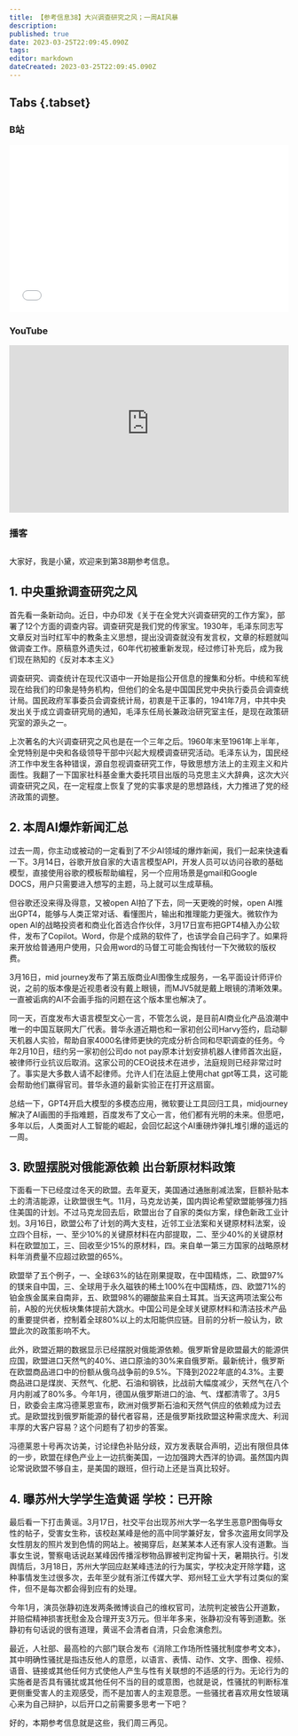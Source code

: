 ```yaml
---
title: 【参考信息38】大兴调查研究之风；一周AI风暴
description: 
published: true
date: 2023-03-25T22:09:45.090Z
tags: 
editor: markdown
dateCreated: 2023-03-25T22:09:45.090Z
---
```


## Tabs {.tabset}
### B站
<div style="position: relative; padding: 30% 45%;">
<iframe style="position: absolute; width: 100%; height: 100%; left: 0; top: 0;" src="//player.bilibili.com/player.html?&bvid=BV1GV4y1R7uf&page=1&as_wide=1&high_quality=1&danmaku=1" scrolling="no" border="0" frameborder="no" framespacing="0" allowfullscreen="true"></iframe>
</div>

### YouTube
<div style="position: relative; padding: 30% 45%;">
<iframe style="position: absolute; top: 0; left: 0; width: 100%; height: 100%;" src="https://www.youtube-nocookie.com/embed/b6r1Dn_Az3k" title="YouTube video player" frameborder="0" allow="accelerometer; autoplay; clipboard-write; encrypted-media; gyroscope; picture-in-picture" allowfullscreen></iframe>
</div>
  
### 播客
<div class="podcast-player"></div>

## 

大家好，我是小黛，欢迎来到第38期参考信息。

## 1. 中央重掀调查研究之风

首先看一条新动向。近日，中办印发《关于在全党大兴调查研究的工作方案》，部署了12个方面的调查内容。调查研究是我们党的传家宝。1930年，毛泽东同志写文章反对当时红军中的教条主义思想，提出没调查就没有发言权，文章的标题就叫做调查工作。原稿意外遗失过，60年代初被重新发现，经过修订补充后，成为我们现在熟知的《反对本本主义》

调查研究、调查统计在现代汉语中一开始是指公开信息的搜集和分析。中统和军统现在给我们的印象是特务机构，但他们的全名是中国国民党中央执行委员会调查统计局。国民政府军事委员会调查统计局，初衷是干正事的，1941年7月，中共中央发出关于成立调查研究局的通知，毛泽东任局长兼政治研究室主任，是现在政策研究室的源头之一。

上次著名的大兴调查研究之风也是在一个三年之后。1960年末至1961年上半年，全党特别是中央和各级领导干部中兴起大规模调查研究活动。毛泽东认为，国民经济工作中发生各种错误，源自忽视调查研究工作，导致思想方法上的主观主义和片面性。我翻了一下国家社科基金重大委托项目出版的马克思主义大辞典，这次大兴调查研究之风，在一定程度上恢复了党的实事求是的思想路线，大力推进了党的经济政策的调整。

## 2. 本周AI爆炸新闻汇总

过去一周，你主动或被动的一定看到了不少AI领域的爆炸新闻，我们一起来快速看一下。3月14日，谷歌开放自家的大语言模型API，开发人员可以访问谷歌的基础模型，直接使用谷歌的模板帮助编程，另一个应用场景是gmail和Google DOCS，用户只需要进入想写的主题，马上就可以生成草稿。

但谷歌还没来得及得意，又被open AI拍了下去，同一天更晚的时候，open AI推出GPT4，能够与人类正常对话、看懂图片，输出和推理能力更强大。微软作为open AI的战略投资者和商业化首选合作伙伴，3月17日宣布把GPT4植入办公软件，发布了Copilot。Word，你是个成熟的软件了，也该学会自己码字了。如果将来开放给普通用户使用，只会用word的马督工可能会掏钱付一下欠微软的版权费。

3月16日，mid journey发布了第五版商业AI图像生成服务，一名平面设计师评价说，之前的版本像是近视患者没有戴上眼镜，而MJV5就是戴上眼镜的清晰效果。一直被诟病的AI不会画手指的问题在这个版本里也解决了。

同一天，百度发布大语言模型文心一言，不管怎么说，是目前AI商业化产品浪潮中唯一的中国互联网大厂代表。普华永道近期也和一家初创公司Harvy签约，启动聊天机器人实验，帮助自家4000名律师更快的完成分析合同和尽职调查的任务。今年2月10日，纽约另一家初创公司do not pay原本计划安排机器人律师首次出庭，被律师行业抗议后取消。这家公司的CEO说技术在进步，法庭规则已经非常过时了。事实是大多数人请不起律师。允许人们在法庭上使用chat gpt等工具，这可能会帮助他们赢得官司。普华永道的最新实验正在打开这扇窗。

总结一下，GPT4开启大模型的多模态应用，微软要让工具回归工具，midjourney解决了AI画图的手指难题，百度发布了文心一言，他们都有光明的未来。但愿吧，多年以后，人类面对人工智能的崛起，会回忆起这个AI重磅炸弹扎堆引爆的遥远的一周。

## 3. 欧盟摆脱对俄能源依赖 出台新原材料政策

下面看一下已经度过冬天的欧盟。去年夏天，美国通过通胀削减法案，巨额补贴本土的清洁能源，让欧盟很生气。11月，马克龙访美，国内舆论希望欧盟能够强力挡住美国的计划。不过马克龙回去后，欧盟出台了自家的类似方案，绿色新政工业计划。3月16日，欧盟公布了计划的两大支柱，近邻工业法案和关键原材料法案，设立四个目标，一、至少10%的关键原材料在内部提取，二、至少40%的关键原材料在欧盟加工，三、回收至少15%的原材料，四。来自单一第三方国家的战略原材料年消费量不应超过欧盟的65%。

欧盟举了五个例子，一、全球63%的钴在刚果提取，在中国精炼，二、欧盟97%的镁来自中国，三、全球用于永久磁铁的稀土100%在中国精炼，四、欧盟71%的铂金族金属来自南非，五、欧盟98%的硼酸盐来自土耳其。当天这两项法案公布前，A股的光伏板块集体提前大跳水。中国公司是全球关键原材料和清洁技术产品的重要提供者，控制着全球80%以上的太阳能供应链。目前的分析一般认为，欧盟此次的政策影响不大。

此外，欧盟近期的数据显示已经摆脱对俄能源依赖。俄罗斯曾是欧盟最大的能源供应国，欧盟进口天然气的40%、进口原油的30%来自俄罗斯。最新统计，俄罗斯在欧盟商品进口中的份额从俄乌战争前的9.5%。下降到2022年底的4.3%。主要商品进口是煤炭、天然气、化肥、石油和钢铁，比战前大幅度减少，天然气在八个月内削减了80%多。今年1月，德国从俄罗斯进口的油、气、煤都清零了。3月5日，欧委会主席冯德莱恩宣布，欧洲对俄罗斯石油和天然气供应的依赖成为过去式。是欧盟找到俄罗斯能源的替代者容易，还是俄罗斯找欧盟这种需求庞大、利润丰厚的大客户容易？这个问题有了初步的答案。

冯德莱恩十号再次访美，讨论绿色补贴分歧，双方发表联合声明，迈出有限但具体的一步，欧盟在绿色产业上一边抗衡美国，一边加强跨大西洋的协调。虽然国内舆论常说欧盟不够自主，是美国的跟班，但行动上还是当真比较好。

## 4. 曝苏州大学学生造黄谣 学校：已开除

最后看一下打击黄谣。3月17日，社交平台出现苏州大学一名学生恶意P图侮辱女性的帖子，受害女生称，该校赵某峰是他的高中同学兼好友，曾多次盗用女同学及女性朋友的照片发到色情的网站上。被揭穿后，赵某某本人还有家人没有道歉。当事女生说，警察电话说赵某峰因传播淫秽物品罪被判定拘留十天，暑期执行。引发舆情后，3月18日，苏州大学回应赵某峰违法的行为属实，学校决定开除学籍，这种事情发生过很多次，去年至少就有浙江传媒大学、郑州轻工业大学有过类似的案件，但不是每次都会得到应有的处理。

今年1月，演员张静初连发两条微博谈自己的维权官司，法院判定被告公开道歉，并赔偿精神损害抚慰金及合理开支3万元。但半年多来，张静初没有等到道歉。张静初有句话说的很有道理，黄谣不会清者自清，只会愈演愈烈。

最近，人社部、最高检的六部门联合发布《消除工作场所性骚扰制度参考文本》，其中明确性骚扰是指违反他人的意愿，以语言、表情、动作、文字、图像、视频、语音、链接或其他任何方式使他人产生与性有关联想的不适感的行为。无论行为的实施者是否具有骚扰或其他任何不当的目的或意图，也就是说，性骚扰的判断标准更侧重受害人的主观感受，而不是加害人的主观意愿。一些骚扰者喜欢用女性玻璃心来为自己辩护，以后开口之前需要多思考一下吧？

好的，本期参考信息就是这些，我们周三再见。
